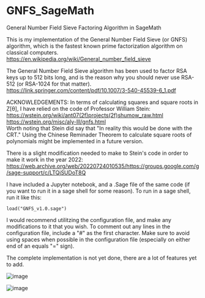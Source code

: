 # GNFS_SageMath
General Number Field Sieve Factoring Algorithm in SageMath

This is my implementation of the General Number Field Sieve (or GNFS) algorithm, which is the fastest known prime factorization algorithm on classical computers. 
https://en.wikipedia.org/wiki/General_number_field_sieve

The General Number Field Sieve algorithm has been used to factor RSA keys up to 512 bits long, and is the reason why you should never use RSA-512 (or RSA-1024 for that matter).
https://link.springer.com/content/pdf/10.1007/3-540-45539-6_1.pdf

ACKNOWLEDGEMENTS:
In terms of calculating squares and square roots in Z[θ], I have relied on the code of Professor William Stein:
https://wstein.org/wiki/ant07(2f)projects(2f)shumow_raw.html </br>
https://wstein.org/misc/aly-lll/gnfs.html </br>
Worth noting that Stein did say that "In reality this would be done with the CRT." Using the Chinese Reminader Theorem to calculate square roots of polynomials might be implemented in a future version. 


There is a slight modification needed to make to Stein's code in order to make it work in the year 2022:
https://web.archive.org/web/20220724010535/https://groups.google.com/g/sage-support/c/LTQjSUDoT8Q

I have included a Jupyter notebook, and a .Sage file of the same code (if you want to run it in a sage shell for some reason). 
To run in a sage shell, run it like this:
````
load("GNFS_v1.0.sage")
````
I would recommend utilitzing the configuration file, and make any modifications to it that you wish. To comment out any lines in the configuration file, include a "#" as the first character. Make sure to avoid using spaces when possible in the configuration file (especially on either end of an equals "=" sign). 

The complete implementation is not yet done, there are a lot of features yet to add. 

![image](https://user-images.githubusercontent.com/61210670/182726245-0d45c1fe-166d-4350-804d-a70e06645b2b.png)

![image](https://user-images.githubusercontent.com/61210670/182726291-0d2db6a8-916f-40cf-a146-3c16ee025144.png)

